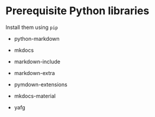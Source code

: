 # Prerequisite Python libraries

Install them using `pip`

* python-markdown

* mkdocs

* markdown-include

* markdown-extra

* pymdown-extensions

* mkdocs-material

* yafg
